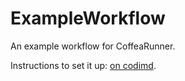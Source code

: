 # ExampleWorkflow
An example workflow for CoffeaRunner.

Instructions to set it up: [on codimd](https://codimd.web.cern.ch/wLJlIq8jQtqJ-y7fP-kgdw?view).
